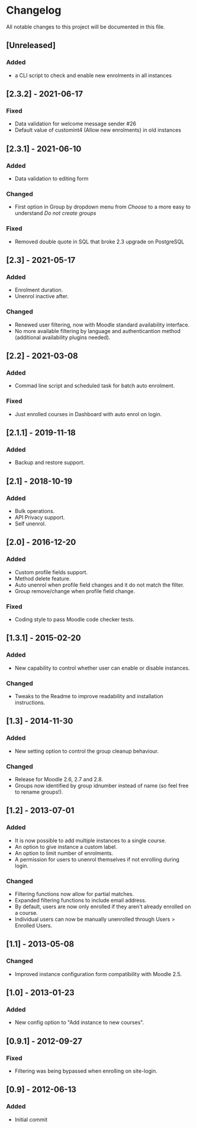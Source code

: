 # Changelog
All notable changes to this project will be documented in this file.

## [Unreleased]
### Added
- a CLI script to check and enable new enrolments in all instances

## [2.3.2] - 2021-06-17
### Fixed
- Data validation for welcome message sender #26
- Default value of customint4 (Allow new enrolments) in old instances

## [2.3.1] - 2021-06-10
### Added
- Data validation to editing form

### Changed
- First option in Group by dropdown menu from *Choose* to a more easy to understand *Do not create groups*

### Fixed
- Removed double quote in SQL that broke 2.3 upgrade on PostgreSQL

## [2.3] - 2021-05-17
### Added
- Enrolment duration.
- Unenrol inactive after.

### Changed
- Renewed user filtering, now with Moodle standard availability interface.
- No more available filtering by language and authenticantion method (additional availability plugins needed).

## [2.2] - 2021-03-08
### Added
- Commad line script and scheduled task for batch auto enrolment.

### Fixed
- Just enrolled courses in Dashboard with auto enrol on login.

## [2.1.1] - 2019-11-18
### Added
- Backup and restore support.

## [2.1] - 2018-10-19
### Added
- Bulk operations.
- API Privacy support.
- Self unenrol.

## [2.0] - 2016-12-20
### Added
- Custom profile fields support.
- Method delete feature.
- Auto unenrol when profile field changes and it do not match the filter.
- Group remove/change when profile field change.

### Fixed
- Coding style to pass Moodle code checker tests.

## [1.3.1] - 2015-02-20
### Added
- New capability to control whether user can enable or disable instances.

### Changed
- Tweaks to the Readme to improve readability and installation instructions.

## [1.3] - 2014-11-30
### Added
- New setting option to control the group cleanup behaviour.

### Changed
- Release for Moodle 2.6, 2.7 and 2.8.
- Groups now identified by group idnumber instead of name (so feel free to rename groups!).

## [1.2] - 2013-07-01
### Added
- It is now possible to add multiple instances to a single course.
- An option to give instance a custom label.
- An option to limit number of enrolments. 
- A permission for users to unenrol themselves if not enrolling during login.

### Changed
- Filtering functions now allow for partial matches.
- Expanded filtering functions to include email address.
- By default, users are now only enrolled if they aren't already enrolled on a course.
- Individual users can now be manually unenrolled through Users > Enrolled Users.

## [1.1] - 2013-05-08
### Changed
- Improved instance configuration form compatibility with Moodle 2.5.

## [1.0] - 2013-01-23
### Added
- New config option to "Add instance to new courses".

## [0.9.1] - 2012-09-27
### Fixed
- Filtering was being bypassed when enrolling on site-login.

## [0.9] - 2012-06-13
### Added
- Initial commit
